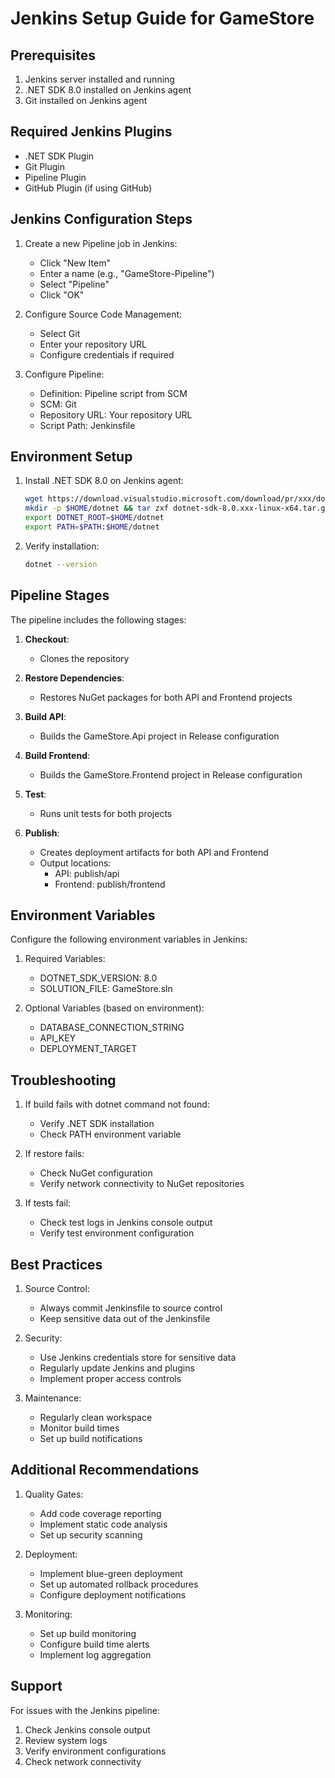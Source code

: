 # Jenkins Setup Guide for GameStore

## Prerequisites

1. Jenkins server installed and running
2. .NET SDK 8.0 installed on Jenkins agent
3. Git installed on Jenkins agent

## Required Jenkins Plugins

- .NET SDK Plugin
- Git Plugin
- Pipeline Plugin
- GitHub Plugin (if using GitHub)

## Jenkins Configuration Steps

1. Create a new Pipeline job in Jenkins:
   - Click "New Item"
   - Enter a name (e.g., "GameStore-Pipeline")
   - Select "Pipeline"
   - Click "OK"

2. Configure Source Code Management:
   - Select Git
   - Enter your repository URL
   - Configure credentials if required

3. Configure Pipeline:
   - Definition: Pipeline script from SCM
   - SCM: Git
   - Repository URL: Your repository URL
   - Script Path: Jenkinsfile

## Environment Setup

1. Install .NET SDK 8.0 on Jenkins agent:
   ```bash
   wget https://download.visualstudio.microsoft.com/download/pr/xxx/dotnet-sdk-8.0.xxx-linux-x64.tar.gz
   mkdir -p $HOME/dotnet && tar zxf dotnet-sdk-8.0.xxx-linux-x64.tar.gz -C $HOME/dotnet
   export DOTNET_ROOT=$HOME/dotnet
   export PATH=$PATH:$HOME/dotnet
   ```

2. Verify installation:
   ```bash
   dotnet --version
   ```

## Pipeline Stages

The pipeline includes the following stages:

1. **Checkout**: 
   - Clones the repository

2. **Restore Dependencies**: 
   - Restores NuGet packages for both API and Frontend projects

3. **Build API**: 
   - Builds the GameStore.Api project in Release configuration

4. **Build Frontend**: 
   - Builds the GameStore.Frontend project in Release configuration

5. **Test**: 
   - Runs unit tests for both projects

6. **Publish**: 
   - Creates deployment artifacts for both API and Frontend
   - Output locations:
     - API: publish/api
     - Frontend: publish/frontend

## Environment Variables

Configure the following environment variables in Jenkins:

1. Required Variables:
   - DOTNET_SDK_VERSION: 8.0
   - SOLUTION_FILE: GameStore.sln

2. Optional Variables (based on environment):
   - DATABASE_CONNECTION_STRING
   - API_KEY
   - DEPLOYMENT_TARGET

## Troubleshooting

1. If build fails with dotnet command not found:
   - Verify .NET SDK installation
   - Check PATH environment variable

2. If restore fails:
   - Check NuGet configuration
   - Verify network connectivity to NuGet repositories

3. If tests fail:
   - Check test logs in Jenkins console output
   - Verify test environment configuration

## Best Practices

1. Source Control:
   - Always commit Jenkinsfile to source control
   - Keep sensitive data out of the Jenkinsfile

2. Security:
   - Use Jenkins credentials store for sensitive data
   - Regularly update Jenkins and plugins
   - Implement proper access controls

3. Maintenance:
   - Regularly clean workspace
   - Monitor build times
   - Set up build notifications

## Additional Recommendations

1. Quality Gates:
   - Add code coverage reporting
   - Implement static code analysis
   - Set up security scanning

2. Deployment:
   - Implement blue-green deployment
   - Set up automated rollback procedures
   - Configure deployment notifications

3. Monitoring:
   - Set up build monitoring
   - Configure build time alerts
   - Implement log aggregation

## Support

For issues with the Jenkins pipeline:
1. Check Jenkins console output
2. Review system logs
3. Verify environment configurations
4. Check network connectivity
